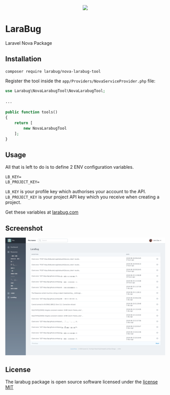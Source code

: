 <p align="center">
    <a href="https://www.larabug.com" target="_blank"><img width="130" src="https://www.larabug.com/images/icon128x121.png"></a>
</p>

# LaraBug

Laravel Nova Package

## Installation 

```
composer require larabug/nova-larabug-tool
```

Register the tool inside the `app/Providers/NovaServiceProvider.php` file:

```php
use Larabug\NovaLarabugTool\NovaLarabugTool;

...

public function tools()
{
    return [
        new NovaLarabugTool
    ];
}
```

## Usage

All that is left to do is to define 2 ENV configuration variables.

```
LB_KEY=
LB_PROJECT_KEY=
```

`LB_KEY` is your profile key which authorises your account to the API.
`LB_PROJECT_KEY` is your project API key which you receive when creating a project.

Get these variables at [larabug.com](https://www.larabug.com)

## Screenshot

![Screenshot Larabug Nova Tool](https://raw.githubusercontent.com/LaraBug/nova-larabug-tool/master/screenshot.png)


## License

The larabug package is open source software licensed under the [license MIT](http://opensource.org/licenses/MIT)
